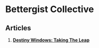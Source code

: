 # Bettergist Collective

## Articles

1. [**Destiny Windows: Taking The Leap**](destiny_windows.md)


